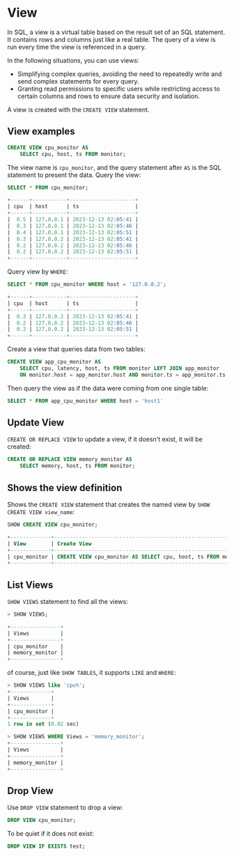 # View

In SQL, a view is a virtual table based on the result set of an SQL statement.
It contains rows and columns just like a real table.
The query of a view is run every time the view is referenced in a query.

In the following situations, you can use views:

* Simplifying complex queries, avoiding the need to repeatedly write and send complex statements for every query.
* Granting read permissions to specific users while restricting access to certain columns and rows to ensure data security and isolation.

A view is created with the `CREATE VIEW` statement.

## View examples

```sql
CREATE VIEW cpu_monitor AS
    SELECT cpu, host, ts FROM monitor;
```

The view name is `cpu_monitor`, and the query statement after `AS` is the SQL statement to present the data. Query the view:

```sql
SELECT * FROM cpu_monitor;
```

```sql
+------+-----------+---------------------+
| cpu  | host      | ts                  |
+------+-----------+---------------------+
|  0.5 | 127.0.0.1 | 2023-12-13 02:05:41 |
|  0.3 | 127.0.0.1 | 2023-12-13 02:05:46 |
|  0.4 | 127.0.0.1 | 2023-12-13 02:05:51 |
|  0.3 | 127.0.0.2 | 2023-12-13 02:05:41 |
|  0.2 | 127.0.0.2 | 2023-12-13 02:05:46 |
|  0.2 | 127.0.0.2 | 2023-12-13 02:05:51 |
+------+-----------+---------------------+
```

Query view by `WHERE`:

```sql
SELECT * FROM cpu_monitor WHERE host = '127.0.0.2';
```

```sql
+------+-----------+---------------------+
| cpu  | host      | ts                  |
+------+-----------+---------------------+
|  0.3 | 127.0.0.2 | 2023-12-13 02:05:41 |
|  0.2 | 127.0.0.2 | 2023-12-13 02:05:46 |
|  0.2 | 127.0.0.2 | 2023-12-13 02:05:51 |
+------+-----------+---------------------+
```

Create a view that queries data from two tables:

```sql
CREATE VIEW app_cpu_monitor AS
    SELECT cpu, latency, host, ts FROM monitor LEFT JOIN app_monitor
    ON monitor.host = app_monitor.host AND monitor.ts = app_monitor.ts
```

Then query the view as if the data were coming from one single table:

```sql
SELECT * FROM app_cpu_monitor WHERE host = 'host1'
```

## Update View

`CREATE OR REPLACE VIEW` to update a view, if it doesn't exist, it will be created:

```sql
CREATE OR REPLACE VIEW memory_monitor AS
    SELECT memory, host, ts FROM monitor;
```

## Shows the view definition

Shows the `CREATE VIEW` statement that creates the named view by `SHOW CREATE VIEW view_name`:

```sql
SHOW CREATE VIEW cpu_monitor;
```

```sql
+-------------+--------------------------------------------------------------+
| View        | Create View                                                  |
+-------------+--------------------------------------------------------------+
| cpu_monitor | CREATE VIEW cpu_monitor AS SELECT cpu, host, ts FROM monitor |
+-------------+--------------------------------------------------------------+
```

## List Views

`SHOW VIEWS` statement to find all the views:

```sql
> SHOW VIEWS;

+----------------+
| Views          |
+----------------+
| cpu_monitor    |
| memory_monitor |
+----------------+
```

of course, just like `SHOW TABLES`, it supports `LIKE` and `WHERE`:

```sql
> SHOW VIEWS like 'cpu%';
+-------------+
| Views       |
+-------------+
| cpu_monitor |
+-------------+
1 row in set (0.02 sec)

> SHOW VIEWS WHERE Views = 'memory_monitor';
+----------------+
| Views          |
+----------------+
| memory_monitor |
+----------------+
```

## Drop View

Use `DROP VIEW` statement to drop a view:

```sql
DROP VIEW cpu_monitor;
```  

To be quiet if it does not exist:

```sql
DROP VIEW IF EXISTS test;
```

